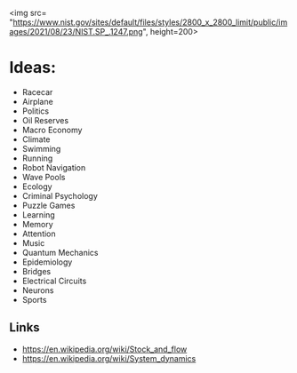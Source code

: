 
<img src= "https://www.nist.gov/sites/default/files/styles/2800_x_2800_limit/public/images/2021/08/23/NIST.SP_.1247.png", height=200>

# Ideas:

* Racecar
* Airplane
* Politics
* Oil Reserves
* Macro Economy
* Climate
* Swimming
* Running
* Robot Navigation
* Wave Pools
* Ecology
* Criminal Psychology
* Puzzle Games
* Learning
* Memory
* Attention
* Music
* Quantum Mechanics
* Epidemiology
* Bridges
* Electrical Circuits
* Neurons
* Sports

## Links
* https://en.wikipedia.org/wiki/Stock_and_flow
* https://en.wikipedia.org/wiki/System_dynamics

